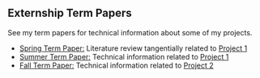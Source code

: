 ## Externship Term Papers
See my term papers for technical information about some of my projects.

* [Spring Term Paper:](/Externship_Term_Papers/2020_Spring_Olson.pdf) Literature review tangentially related to [Project 1](/Project_1/README.md)
* [Summer Term Paper:](/Externship_Term_Papers/2020_Summer_Olson.pdf) Technical information related to [Project 1](/Project_1/README.md)
* [Fall Term Paper:](/Externship_Term_Papers/2020_Fall_Olson.pdf) Technical information related to [Project 2](/Project_2/README.md)
